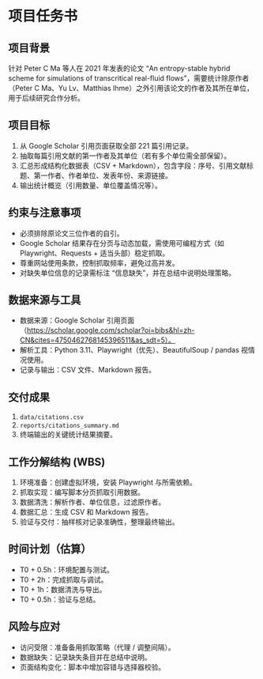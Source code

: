 # 项目任务书

## 项目背景
针对 Peter C Ma 等人在 2021 年发表的论文 “An entropy-stable hybrid scheme for simulations of transcritical real-fluid flows”，需要统计除原作者（Peter C Ma、Yu Lv、Matthias Ihme）之外引用该论文的作者及其所在单位，用于后续研究合作分析。

## 项目目标
1. 从 Google Scholar 引用页面获取全部 221 篇引用记录。
2. 抽取每篇引用文献的第一作者及其单位（若有多个单位需全部保留）。
3. 汇总形成结构化数据表（CSV + Markdown），包含字段：序号、引用文献标题、第一作者、作者单位、发表年份、来源链接。
4. 输出统计概览（引用数量、单位覆盖情况等）。

## 约束与注意事项
- 必须排除原论文三位作者的自引。
- Google Scholar 结果存在分页与动态加载，需使用可编程方式（如 Playwright、Requests + 适当头部）稳定抓取。
- 尊重网站使用条款，控制抓取频率，避免过高并发。
- 对缺失单位信息的记录需标注 “信息缺失”，并在总结中说明处理策略。

## 数据来源与工具
- 数据来源：Google Scholar 引用页面（https://scholar.google.com/scholar?oi=bibs&hl=zh-CN&cites=4750462768145396511&as_sdt=5）。
- 解析工具：Python 3.11、Playwright（优先）、BeautifulSoup / pandas 视情况使用。
- 记录与输出：CSV 文件、Markdown 报告。

## 交付成果
1. `data/citations.csv`
2. `reports/citations_summary.md`
3. 终端输出的关键统计结果摘要。

## 工作分解结构 (WBS)
1. 环境准备：创建虚拟环境，安装 Playwright 与所需依赖。
2. 抓取实现：编写脚本分页抓取引用数据。
3. 数据清洗：解析作者、单位信息，过滤原作者。
4. 数据汇总：生成 CSV 和 Markdown 报告。
5. 验证与交付：抽样核对记录准确性，整理最终输出。

## 时间计划（估算）
- T0 + 0.5h：环境配置与测试。
- T0 + 2h：完成抓取与调试。
- T0 + 1h：数据清洗与导出。
- T0 + 0.5h：验证与总结。

## 风险与应对
- 访问受限：准备备用抓取策略（代理 / 调整间隔）。
- 数据缺失：记录缺失条目并在总结中说明。
- 页面结构变化：脚本中增加容错与选择器校验。
